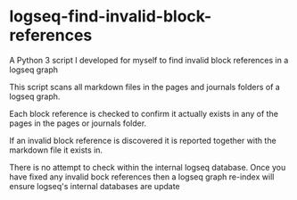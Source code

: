 # logseq-find-invalid-block-references

A Python 3 script I developed for myself to find invalid block references in a logseq graph

This script scans all markdown files in the pages and journals folders of a logseq graph.

Each block reference is checked to confirm it actually exists in any of the pages in the pages or journals folder.

If an invalid block reference is discovered it is reported together with the markdown file it exists in.

There is no attempt to check within the internal logseq database. Once you have fixed any invalid bock references then a logseq graph re-index will ensure logseq's internal databases are update

